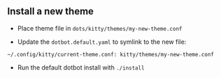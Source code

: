 ## Install a new theme
- Place theme file in `dots/kitty/themes/my-new-theme.conf`

- Update the `dotbot.default.yaml` to symlink to the new file:
```
~/.config/kitty/current-theme.conf: kitty/themes/my-new-theme.conf
```

- Run the default dotbot install with `./install`

